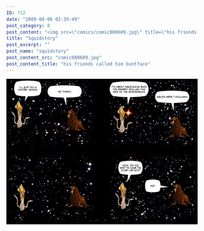 ```yaml
---
ID: 712
date: "2009-08-06 02:39:49"
post_category: 0
post_content: "<img src=\"comics/comic080609.jpg\" title=\"his friends called him buntface\" />"
title: "Squidstory"
post_excerpt: ""
post_name: "squidstory"
post_content_src: "comic080609.jpg"
post_content_title: "his friends called him buntface"
---
```



[![his friends called him buntface](/comics-hi-res/comic080609.jpg)](/comics-hi-res/comic080609.jpg)
